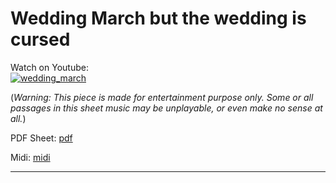 # **Wedding March but the wedding is cursed**           
              
Watch on Youtube:           
[![wedding_march](http://img.youtube.com/vi/nIvG41zeKnI/0.jpg)](http://www.youtube.com/watch?v=nIvG41zeKnI)     
              
(*Warning: This piece is made for entertainment purpose only. Some or all passages in this sheet music may be unplayable, or even make no sense at all.*) 
              
PDF Sheet: [pdf](pdf/wedding_march.pdf)   
              
Midi: [midi](midi/wedding_march.mid)      
              
-----         
